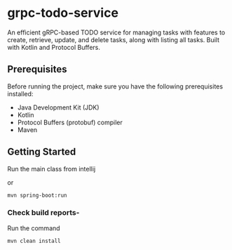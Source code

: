 # grpc-todo-service
An efficient gRPC-based TODO service for managing tasks with features to create, retrieve, update, and delete tasks, along with listing all tasks. Built with Kotlin and Protocol Buffers.

## Prerequisites

Before running the project, make sure you have the following prerequisites installed:

- Java Development Kit (JDK)
- Kotlin
- Protocol Buffers (protobuf) compiler
- Maven

## Getting Started
Run the main class from intellij

or
```
mvn spring-boot:run
```
### Check build reports-
Run the command
```
mvn clean install
```
